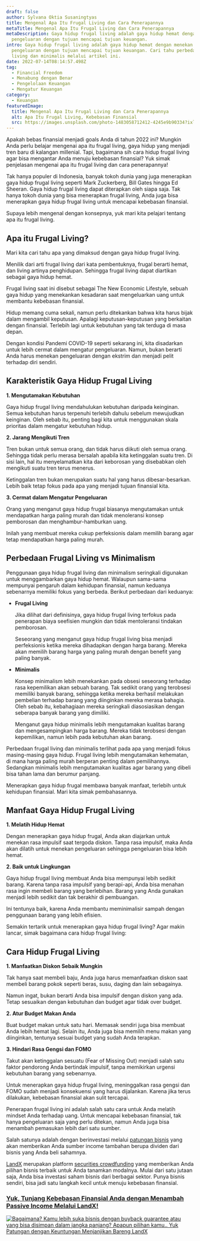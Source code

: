 ```yaml
---
draft: false
author: Sylvana Oktia Susaningtyas
title: Mengenal Apa Itu Frugal Living dan Cara Penerapannya
metaTitle: Mengenal Apa Itu Frugal Living dan Cara Penerapannya
metaDescription: Gaya hidup frugal living adalah gaya hidup hemat dengan menekan
  pengeluaran dengan tujuan mencapai tujuan keuangan.
intro: Gaya hidup frugal living adalah gaya hidup hemat dengan menekan
  pengeluaran dengan tujuan mencapai tujuan keuangan. Cari tahu perbedaan frugal
  living dan minimalis melalui artikel ini.
date: 2022-07-14T08:14:57.498Z
tag:
  - Financial Freedom
  - Menabung dengan Benar
  - Pengelolaan Keuangan
  - Mengatur Keuangan
category:
  - Keuangan
featuredImage:
  title: Mengenal Apa Itu Frugal Living dan Cara Penerapannya
  alt: Apa Itu Frugal Living, Kebebasan Finansial
  src: https://images.unsplash.com/photo-1483058712412-4245e9b90334?ixlib=rb-1.2.1&ixid=MnwxMjA3fDB8MHxwaG90by1wYWdlfHx8fGVufDB8fHx8&auto=format&fit=crop&w=870&q=80
---
```

Apakah bebas finansial menjadi goals Anda di tahun 2022 ini? Mungkin Anda perlu belajar mengenai apa itu frugal living, gaya hidup yang menjadi tren baru di kalangan millenial. Tapi, bagaimana sih cara hidup frugal living agar bisa mengantar Anda menuju kebebasan finansial? Yuk simak penjelasan mengenai apa itu frugal living dan cara penerapannya!

Tak hanya populer di Indonesia, banyak tokoh dunia yang juga menerapkan gaya hidup frugal living seperti Mark Zuckerberg, Bill Gates hingga Ed Sheeran. Gaya hidup frugal living dapat diterapkan oleh siapa saja. Tak hanya tokoh dunia yang bisa menerapkan frugal living, Anda juga bisa menerapkan gaya hidup frugal living untuk mencapai kebebasan finansial.

Supaya lebih mengenal dengan konsepnya, yuk mari kita pelajari tentang apa itu frugal living.

## Apa itu Frugal Living?

Mari kita cari tahu apa yang dimaksud dengan gaya hidup frugal living. 

Menilik dari arti frugal living dari kata pembentuknya, frugal berarti hemat, dan living artinya penghidupan. Sehingga frugal living dapat diartikan sebagai gaya hidup hemat.

Frugal living saat ini disebut sebagai The New Economic Lifestyle, sebuah gaya hidup yang menekankan kesadaran saat mengeluarkan uang untuk membantu kebebasan finansial.

Hidup memang cuma sekali, namun perlu ditekankan bahwa kita harus bijak dalam mengambil keputusan. Apalagi keputusan-keputusan yang berkaitan dengan finansial. Terlebih lagi untuk kebutuhan yang tak terduga di masa depan.

Dengan kondisi Pandemi COVID-19 seperti sekarang ini, kita disadarkan untuk lebih cermat dalam mengatur pengeluaran. Namun, bukan berarti Anda harus menekan pengeluaran dengan ekstrim dan menjadi pelit terhadap diri sendiri.

## Karakteristik Gaya Hidup Frugal Living

**1. Mengutamakan Kebutuhan**

Gaya hidup frugal living mendahulukan kebutuhan daripada keinginan. Semua kebutuhan harus terpenuhi terlebih dahulu sebelum mewujudkan keinginan. Oleh sebab itu, penting bagi kita untuk menggunakan skala prioritas dalam mengatur kebutuhan hidup.

**2. Jarang Mengikuti Tren**

Tren bukan untuk semua orang, dan tidak harus diikuti oleh semua orang. Sehingga tidak perlu merasa bersalah apabila kita ketinggalan suatu tren. Di sisi lain, hal itu menyelamatkan kita dari keborosan yang disebabkan oleh mengikuti suatu tren terus menerus.

Ketinggalan tren bukan merupakan suatu hal yang harus dibesar-besarkan. Lebih baik tetap fokus pada apa yang menjadi tujuan finansial kita.

**3. Cermat dalam Mengatur Pengeluaran**

Orang yang menganut gaya hidup frugal biasanya mengutamakan untuk mendapatkan harga paling murah dan tidak menoleransi konsep pemborosan dan menghambur-hamburkan uang.

Inilah yang membuat mereka cukup perfeksionis dalam memilih barang agar tetap mendapatkan harga paling murah.

## Perbedaan Frugal Living vs Minimalism

Penggunaan gaya hidup frugal living dan minimalism seringkali digunakan untuk menggambarkan gaya hidup hemat. Walaupun sama-sama mempunyai pengaruh dalam kehidupan finansial, namun keduanya sebenarnya memiliki fokus yang berbeda. Berikut perbedaan dari keduanya:

* **Frugal Living**

  Jika dilihat dari definisinya, gaya hidup frugal living terfokus pada penerapan biaya seefisien mungkin dan tidak mentoleransi tindakan pemborosan.

  Seseorang yang menganut gaya hidup frugal living bisa menjadi perfeksionis ketika mereka dihadapkan dengan harga barang. Mereka akan memilih barang harga yang paling murah dengan benefit yang paling banyak.
* **Minimalis**

  Konsep minimalism lebih menekankan pada obsesi seseorang terhadap rasa kepemilikan akan sebuah barang. Tak sedikit orang yang terobsesi memiliki banyak barang, sehingga ketika mereka berhasil melakukan pembelian terhadap barang yang diinginkan mereka merasa bahagia. Oleh sebab itu, kebahagiaan mereka seringkali diasosiasikan dengan seberapa banyak barang yang dimiliki.

  Menganut gaya hidup minimalis lebih mengutamakan kualitas barang dan mengesampingkan harga barang. Mereka tidak terobsesi dengan kepemilikan, namun lebih pada kebutuhan akan barang.

Perbedaan frugal living dan minimalis terlihat pada apa yang menjadi fokus masing-masing gaya hidup. Frugal living lebih mengutamakan kehematan, di mana harga paling murah berperan penting dalam pemilihannya. Sedangkan minimalis lebih mengutamakan kualitas agar barang yang dibeli bisa tahan lama dan berumur panjang.

Menerapkan gaya hidup frugal membawa banyak manfaat, terlebih untuk kehidupan finansial. Mari kita simak pembahasannya.

## Manfaat Gaya Hidup Frugal Living

**1. Melatih Hidup Hemat**

Dengan menerapkan gaya hidup frugal, Anda akan diajarkan untuk menekan rasa impulsif saat tergoda diskon. Tanpa rasa impulsif, maka Anda akan dilatih untuk menekan pengeluaran sehingga pengeluaran bisa lebih hemat.

**2. Baik untuk Lingkungan**

Gaya hidup frugal living membuat Anda bisa mempunyai lebih sedikit barang. Karena tanpa rasa impulsif yang berapi-api, Anda bisa menahan rasa ingin membeli barang yang berlebihan. Barang yang Anda gunakan menjadi lebih sedikit dan tak berakhir di pembuangan.

Ini tentunya baik, karena Anda membantu meminimalisir sampah dengan penggunaan barang yang lebih efisien.

Semakin tertarik untuk menerapkan gaya hidup frugal living? Agar makin lancar, simak bagaimana cara hidup frugal living:

## Cara Hidup Frugal Living

**1. Manfaatkan Diskon Sebaik Mungkin**

Tak hanya saat membeli baju, Anda juga harus memanfaatkan diskon saat membeli barang pokok seperti beras, susu, daging dan lain sebagainya.

Namun ingat, bukan berarti Anda bisa impulsif dengan diskon yang ada. Tetap sesuaikan dengan kebutuhan dan budget agar tidak over budget.

**2. Atur Budget Makan Anda**

Buat budget makan untuk satu hari. Memasak sendiri juga bisa membuat Anda lebih hemat lagi. Selain itu, Anda juga bisa memilih menu makan yang diinginkan, tentunya sesuai budget yang sudah Anda terapkan.

**3. Hindari Rasa Gengsi dan FOMO**

Takut akan ketinggalan sesuatu (Fear of Missing Out) menjadi salah satu faktor pendorong Anda bertindak impulsif, tanpa memikirkan urgensi kebutuhan barang yang sebenarnya.

Untuk menerapkan gaya hidup frugal living, meninggalkan rasa gengsi dan FOMO sudah menjadi konsekuensi yang harus dijalankan. Karena jika terus dilakukan, kebebasan finansial akan sulit tercapai.

Penerapan frugal living ini adalah salah satu cara untuk Anda melatih mindset Anda terhadap uang. Untuk mencapai kebebasan finansial, tak hanya pengeluaran saja yang perlu ditekan, namun Anda juga bisa menambah pemasukan lebih dari satu sumber.

Salah satunya adalah dengan berinvestasi melalui [patungan bisnis](https://landx.id/project/?utm_source=Blog&utm_medium=organic+keyword&utm_campaign=blog&utm_id=Blog) yang akan memberikan Anda sumber income tambahan berupa dividen dari bisnis yang Anda beli sahamnya.

[LandX](https://landx.id/project/?utm_source=Blog&utm_medium=organic+keyword&utm_campaign=blog&utm_id=Blog) merupakan platform [securities crowdfunding](https://landx.id/project/?utm_source=Blog&utm_medium=organic+keyword&utm_campaign=blog&utm_id=Blog) yang memberikan Anda pilihan bisnis terbaik untuk Anda tanamkan modalnya. Mulai dari satu jutaan saja, Anda bisa investasi saham bisnis dari berbagai sektor. Punya bisnis sendiri, bisa jadi satu langkah kecil untuk menuju kebebasan finansial.

### [Yuk, Tunjang Kebebasan Finansial Anda dengan Menambah Passive Income Melalui LandX!](https://landx.id/project/?utm_source=Blog&utm_medium=organic+keyword&utm_campaign=blog&utm_id=Blog)

<!--StartFragment-->

[![Bagaimana? Kamu lebih suka bisnis dengan buyback guarantee atau yang bisa disimpan dalam jangka panjang? Apapun pilihan kamu.. Yuk Patungan  dengan Keuntungan Menjanjikan Bareng LandX](https://accountgram-production.sfo2.cdn.digitaloceanspaces.com/landx_ghost/2021/10/Equity-Crowdfunding-di-Indonesia-1--3.png)](https://landx.id/project/?utm_source=Blog&utm_medium=organic+keyword&utm_campaign=blog&utm_id=Blog)

<!--EndFragment-->